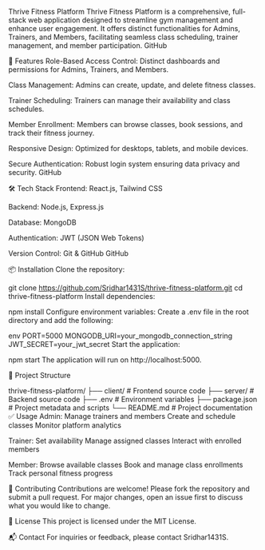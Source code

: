 Thrive Fitness Platform
Thrive Fitness Platform is a comprehensive, full-stack web application designed to streamline gym management and enhance user engagement. It offers distinct functionalities for Admins, Trainers, and Members, facilitating seamless class scheduling, trainer management, and member participation.
GitHub

🚀 Features
Role-Based Access Control: Distinct dashboards and permissions for Admins, Trainers, and Members.

Class Management: Admins can create, update, and delete fitness classes.

Trainer Scheduling: Trainers can manage their availability and class schedules.

Member Enrollment: Members can browse classes, book sessions, and track their fitness journey.

Responsive Design: Optimized for desktops, tablets, and mobile devices.

Secure Authentication: Robust login system ensuring data privacy and security.
GitHub

🛠️ Tech Stack
Frontend: React.js, Tailwind CSS

Backend: Node.js, Express.js

Database: MongoDB

Authentication: JWT (JSON Web Tokens)

Version Control: Git & GitHub
GitHub

📦 Installation
Clone the repository:

git clone https://github.com/Sridhar1431S/thrive-fitness-platform.git
cd thrive-fitness-platform
Install dependencies:

npm install
Configure environment variables:
Create a .env file in the root directory and add the following:

env
PORT=5000
MONGODB_URI=your_mongodb_connection_string
JWT_SECRET=your_jwt_secret
Start the application:

npm start
The application will run on http://localhost:5000.

📁 Project Structure

thrive-fitness-platform/
├── client/                 # Frontend source code
├── server/                 # Backend source code
├── .env                    # Environment variables
├── package.json            # Project metadata and scripts
└── README.md               # Project documentation
✅ Usage
Admin:
Manage trainers and members
Create and schedule classes
Monitor platform analytics

Trainer:
Set availability
Manage assigned classes
Interact with enrolled members

Member:
Browse available classes
Book and manage class enrollments
Track personal fitness progress

🤝 Contributing
Contributions are welcome! Please fork the repository and submit a pull request. For major changes, open an issue first to discuss what you would like to change.

📄 License
This project is licensed under the MIT License.

📬 Contact
For inquiries or feedback, please contact Sridhar1431S.
